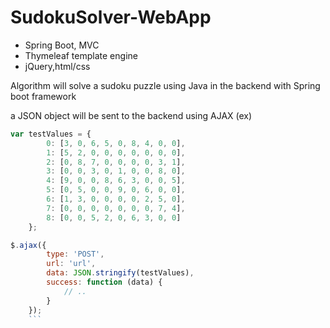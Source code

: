 # SudokuSolver-WebApp
* Spring Boot, MVC
* Thymeleaf template engine
* jQuery,html/css

Algorithm will solve a sudoku puzzle using Java in the backend with Spring boot framework

a JSON object will be sent to the backend using AJAX (ex)
```JavaScript
var testValues = {
        0: [3, 0, 6, 5, 0, 8, 4, 0, 0],
        1: [5, 2, 0, 0, 0, 0, 0, 0, 0],
        2: [0, 8, 7, 0, 0, 0, 0, 3, 1],
        3: [0, 0, 3, 0, 1, 0, 0, 8, 0],
        4: [9, 0, 0, 8, 6, 3, 0, 0, 5],
        5: [0, 5, 0, 0, 9, 0, 6, 0, 0],
        6: [1, 3, 0, 0, 0, 0, 2, 5, 0],
        7: [0, 0, 0, 0, 0, 0, 0, 7, 4],
        8: [0, 0, 5, 2, 0, 6, 3, 0, 0]
    };

$.ajax({
        type: 'POST',
        url: 'url',
        data: JSON.stringify(testValues),
        success: function (data) {
            // ..
        }
    });  
    ```
    
